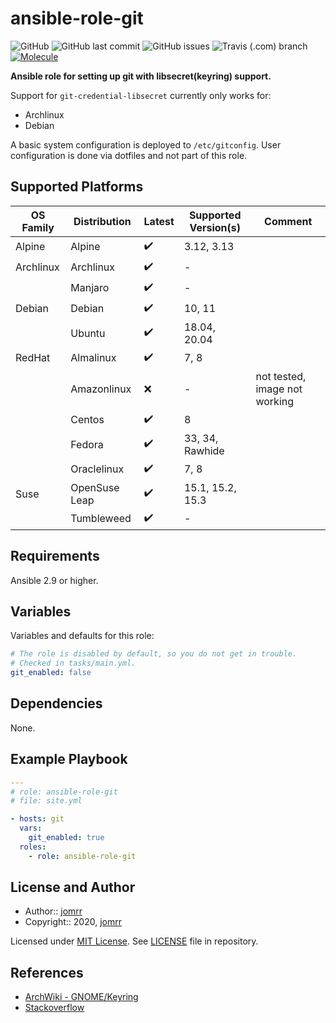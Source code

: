 # ansible-role-git

![GitHub](https://img.shields.io/github/license/jomrr/ansible-role-git) ![GitHub last commit](https://img.shields.io/github/last-commit/jomrr/ansible-role-git) ![GitHub issues](https://img.shields.io/github/issues-raw/jomrr/ansible-role-git) ![Travis (.com) branch](https://img.shields.io/travis/com/jomrr/ansible-role-git/main?label=travis) [![Molecule](https://github.com/jomrr/ansible-role-git/actions/workflows/molecule.yml/badge.svg)](https://github.com/jomrr/ansible-role-git/actions/workflows/molecule.yml)

**Ansible role for setting up git with libsecret(keyring) support.**

Support for `git-credential-libsecret` currently only works for:

- Archlinux
- Debian

A basic system configuration is deployed to `/etc/gitconfig`.
User configuration is done via dotfiles and not part of this role.

## Supported Platforms

| OS Family | Distribution  | Latest | Supported Version(s) | Comment |
|-----------|---------------|--------|----------------------|---------|
| Alpine    | Alpine        | :heavy_check_mark: | 3.12, 3.13 | |
| Archlinux | Archlinux     | :heavy_check_mark: | - | |
|           | Manjaro       | :heavy_check_mark: | - | |
| Debian    | Debian        | :heavy_check_mark: | 10, 11 | |
|           | Ubuntu        | :heavy_check_mark: | 18.04, 20.04 | |
| RedHat    | Almalinux     | :heavy_check_mark: | 7, 8 | |
|           | Amazonlinux   | :x: | - | not tested, image not working |
|           | Centos        | :heavy_check_mark: | 8 | |
|           | Fedora        | :heavy_check_mark: | 33, 34, Rawhide | |
|           | Oraclelinux   | :heavy_check_mark: | 7, 8 | |
| Suse      | OpenSuse Leap | :heavy_check_mark: | 15.1, 15.2, 15.3 | |
|           | Tumbleweed    | :heavy_check_mark: | - | |

## Requirements

Ansible 2.9 or higher.

## Variables

Variables and defaults for this role:

```yaml
# The role is disabled by default, so you do not get in trouble.
# Checked in tasks/main.yml.
git_enabled: false
```

## Dependencies

None.

## Example Playbook

```yaml
---
# role: ansible-role-git
# file: site.yml

- hosts: git
  vars:
    git_enabled: true
  roles:
    - role: ansible-role-git
```

## License and Author

- Author:: [jomrr](https://github.com/jomrr/)
- Copyright:: 2020, [jomrr](https://github.com/jomrr/)

Licensed under [MIT License](https://opensource.org/licenses/MIT).
See [LICENSE](https://github.com/jomrr/ansible-role-git/blob/master/LICENSE) file in repository.

## References

- [ArchWiki - GNOME/Keyring](https://wiki.archlinux.org/index.php/GNOME/Keyring)
- [Stackoverflow](https://stackoverflow.com/questions/13385690/how-to-use-git-with-gnome-keyring-integration)
